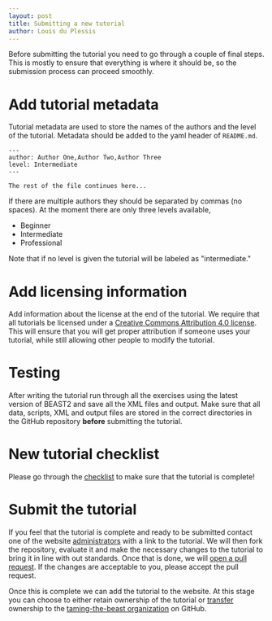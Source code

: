 ```yaml
---
layout: post
title: Submitting a new tutorial
author: Louis du Plessis
---
```


Before submitting the tutorial you need to go through a couple of final steps. This is mostly to ensure that everything is where it should be, so the submission process can proceed smoothly.

# Add tutorial metadata

Tutorial metadata are used to store the names of the authors and the level of the tutorial. 
Metadata should be added to the yaml header of `README.md`. 

```
---
author: Author One,Author Two,Author Three
level: Intermediate
---

The rest of the file continues here...
```

If there are multiple authors they should be separated by commas (no spaces). At the moment there are only three levels available, 

- Beginner
- Intermediate
- Professional

Note that if no level is given the tutorial will be labeled as "intermediate."


# Add licensing information

Add information about the license at the end of the tutorial. We require that all tutorials be licensed under a [Creative Commons Attribution 4.0 license](https://creativecommons.org/licenses/by/4.0/). This will ensure that you will get proper attribution if someone uses your tutorial, while still allowing other people to modify the tutorial.


# Testing

After writing the tutorial run through all the exercises using the latest version of BEAST2 and save all the XML files and output. Make sure that all data, scripts, XML and output files are stored in the correct directories in the GitHub repository **before** submitting the tutorial.


# New tutorial checklist
Please go through the [checklist](/contribute/New-tutorial-checklist) to make sure that the tutorial is complete!


# Submit the tutorial
If you feel that the tutorial is complete and ready to be submitted contact one of the website [administrators](/team/) with a link to the tutorial. We will then fork the repository, evaluate it and make the necessary changes to the tutorial to bring it in line with out standards. Once that is done, we will [open a pull request](https://help.github.com/articles/about-pull-requests/). If the changes are acceptable to you, please accept the pull request. 

Once this is complete we can add the tutorial to the website. At this stage you can choose to either retain ownership of the tutorial or [transfer](https://help.github.com/articles/about-repository-transfers/) ownership to the [taming-the-beast organization](https://github.com/Taming-the-BEAST) on GitHub. 